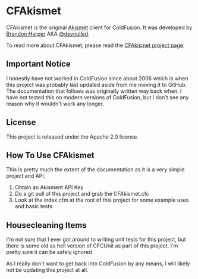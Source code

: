 # CFAkismet

CFAkismet is the original [Akismet](http://akismet.com) client for ColdFusion.  It was developed by [Brandon Harper](http://bharper.com) AKA [@devnulled](http://twitter.com/devnulled).  

To read more about CFAkismet, please read the [CFAkismet project page](http://devnulled.com/software/cfakismet/).

## Important Notice
I honestly have not worked in ColdFusion since about 2006 which is when this project was probably last updated aside from me moving it to GitHub.  The documentation that follows was originally written way back when.  I have not tested this on modern versions of ColdFusion, but I don't see any reason why it wouldn't work any longer.

## License

This project is released under the Apache 2.0 license.

## How To Use CFAkismet

This is pretty much the extent of the documentation as it is a very simple project and API.

1. Obtain an Akisment API Key
2. Do a git pull of this project and grab the CFAkismet.cfc
3. Look at the index.cfm at the root of this project for some example uses and basic tests

## Housecleaning Items

I'm not sure that I ever got around to writing unit tests for this project, but there is some old as hell version of CFCUnit as part of this project.  I'm pretty sure it can be safely ignored

As I really don't want to get back into ColdFusion by any means, I will likely not be updating this project at all.

